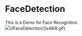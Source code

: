 # FaceDetection

This is a Demo for Face Recognition  
![](FaceDetection/2s48i9.gif)](FaceDetection/2s48i9.gif)

